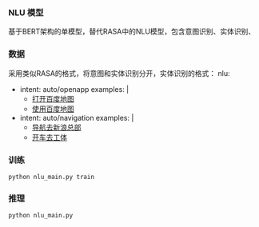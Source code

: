 ### NLU 模型

基于BERT架构的单模型，替代RASA中的NLU模型，包含意图识别、实体识别、

### 数据
采用类似RASA的格式，将意图和实体识别分开，实体识别的格式：
nlu:
  - intent: auto/openapp
    examples: |
      - [打开](open)[百度地图](app)
      - [使用](open)[百度地图](app)
  - intent: auto/navigation
    examples: |
      - [导航去](navigate)[新浪总部](destination)
      - [开车去](navigate)[工体](destination)

### 训练

```
python nlu_main.py train 
```

### 推理


```
python nlu_main.py
```